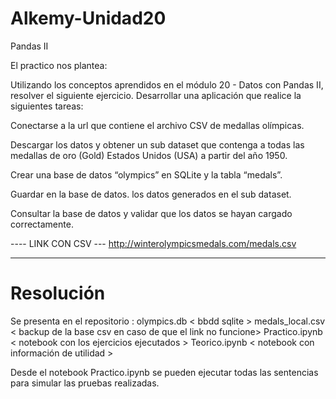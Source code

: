# Alkemy-Unidad20
Pandas II

El practico nos plantea:

Utilizando los conceptos aprendidos en el módulo 20 - Datos con Pandas II, resolver el siguiente ejercicio. Desarrollar una aplicación que realice la siguientes tareas:

Conectarse a la url que contiene el archivo CSV de medallas olímpicas.

Descargar los datos y obtener un sub dataset que contenga a todas las medallas de oro (Gold) Estados Unidos (USA) a partir del año 1950.

Crear una base de datos “olympics” en SQLite y la tabla “medals”.

Guardar en la base de datos. los datos generados en el sub dataset.

Consultar la base de datos y validar que los datos se hayan cargado correctamente.

---- LINK CON CSV --- http://winterolympicsmedals.com/medals.csv


------------------
# Resolución

Se presenta en el repositorio :
olympics.db < bbdd sqlite >
medals_local.csv < backup de la base csv en caso de que el link no funcione>
Practico.ipynb < notebook con los ejercicios ejecutados >
Teorico.ipynb < notebook con información de utilidad >


Desde el notebook Practico.ipynb se pueden ejecutar todas las sentencias para simular las pruebas realizadas.